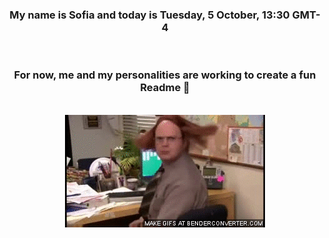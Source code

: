 


<div align="center">
<h3 >My name is Sofia and today is Tuesday, 5 October, 13:30 GMT-4</h3><br>
<h3 >For now, me and my personalities are working to create a fun Readme 👋
</h3><br>
<img src='img/dwight.gif' alt='working...'/>
</div>
